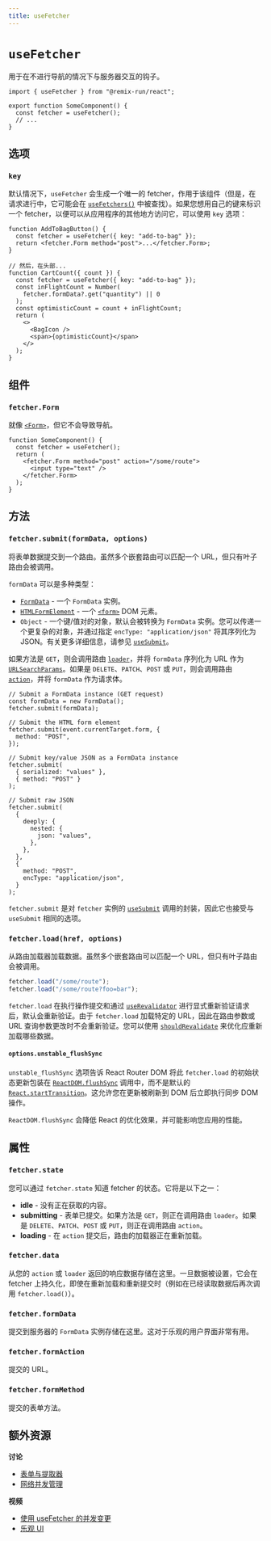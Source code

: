 ```yaml
---
title: useFetcher
---
```


# `useFetcher`

用于在不进行导航的情况下与服务器交互的钩子。

```tsx
import { useFetcher } from "@remix-run/react";

export function SomeComponent() {
  const fetcher = useFetcher();
  // ...
}
```

## 选项

### `key`

默认情况下，`useFetcher` 会生成一个唯一的 fetcher，作用于该组件（但是，在请求进行中，它可能会在 [`useFetchers()`][use_fetchers] 中被查找）。如果您想用自己的键来标识一个 fetcher，以便可以从应用程序的其他地方访问它，可以使用 `key` 选项：

```tsx lines=[2,8]
function AddToBagButton() {
  const fetcher = useFetcher({ key: "add-to-bag" });
  return <fetcher.Form method="post">...</fetcher.Form>;
}

// 然后，在头部...
function CartCount({ count }) {
  const fetcher = useFetcher({ key: "add-to-bag" });
  const inFlightCount = Number(
    fetcher.formData?.get("quantity") || 0
  );
  const optimisticCount = count + inFlightCount;
  return (
    <>
      <BagIcon />
      <span>{optimisticCount}</span>
    </>
  );
}
```

## 组件

### `fetcher.Form`

就像 [`<Form>`][form_component]，但它不会导致导航。

```tsx
function SomeComponent() {
  const fetcher = useFetcher();
  return (
    <fetcher.Form method="post" action="/some/route">
      <input type="text" />
    </fetcher.Form>
  );
}
```

## 方法

### `fetcher.submit(formData, options)`

将表单数据提交到一个路由。虽然多个嵌套路由可以匹配一个 URL，但只有叶子路由会被调用。

`formData` 可以是多种类型：

- [`FormData`][form_data] - 一个 `FormData` 实例。
- [`HTMLFormElement`][html_form_element] - 一个 [`<form>`][form_element] DOM 元素。
- `Object` - 一个键/值对的对象，默认会被转换为 `FormData` 实例。您可以传递一个更复杂的对象，并通过指定 `encType: "application/json"` 将其序列化为 JSON。有关更多详细信息，请参见 [`useSubmit`][use-submit]。

如果方法是 `GET`，则会调用路由 [`loader`][loader]，并将 `formData` 序列化为 URL 作为 [`URLSearchParams`][url_search_params]。如果是 `DELETE`、`PATCH`、`POST` 或 `PUT`，则会调用路由 [`action`][action]，并将 `formData` 作为请求体。

```tsx
// Submit a FormData instance (GET request)
const formData = new FormData();
fetcher.submit(formData);

// Submit the HTML form element
fetcher.submit(event.currentTarget.form, {
  method: "POST",
});

// Submit key/value JSON as a FormData instance
fetcher.submit(
  { serialized: "values" },
  { method: "POST" }
);

// Submit raw JSON
fetcher.submit(
  {
    deeply: {
      nested: {
        json: "values",
      },
    },
  },
  {
    method: "POST",
    encType: "application/json",
  }
);
```

`fetcher.submit` 是对 `fetcher` 实例的 [`useSubmit`][use-submit] 调用的封装，因此它也接受与 `useSubmit` 相同的选项。

### `fetcher.load(href, options)`

从路由加载器加载数据。虽然多个嵌套路由可以匹配一个 URL，但只有叶子路由会被调用。

```ts
fetcher.load("/some/route");
fetcher.load("/some/route?foo=bar");
```

`fetcher.load` 在执行操作提交和通过 [`useRevalidator`][userevalidator] 进行显式重新验证请求后，默认会重新验证。由于 `fetcher.load` 加载特定的 URL，因此在路由参数或 URL 查询参数更改时不会重新验证。您可以使用 [`shouldRevalidate`][shouldrevalidate] 来优化应重新加载哪些数据。

#### `options.unstable_flushSync`

`unstable_flushSync` 选项告诉 React Router DOM 将此 `fetcher.load` 的初始状态更新包装在 [`ReactDOM.flushSync`][flush-sync] 调用中，而不是默认的 [`React.startTransition`][start-transition]。这允许您在更新被刷新到 DOM 后立即执行同步 DOM 操作。

<docs-warning>`ReactDOM.flushSync` 会降低 React 的优化效果，并可能影响您应用的性能。</docs-warning>

## 属性

### `fetcher.state`

您可以通过 `fetcher.state` 知道 fetcher 的状态。它将是以下之一：

- **idle** - 没有正在获取的内容。
- **submitting** - 表单已提交。如果方法是 `GET`，则正在调用路由 `loader`。如果是 `DELETE`、`PATCH`、`POST` 或 `PUT`，则正在调用路由 `action`。
- **loading** - 在 `action` 提交后，路由的加载器正在重新加载。

### `fetcher.data`

从您的 `action` 或 `loader` 返回的响应数据存储在这里。一旦数据被设置，它会在 fetcher 上持久化，即使在重新加载和重新提交时（例如在已经读取数据后再次调用 `fetcher.load()`）。

### `fetcher.formData`

提交到服务器的 `FormData` 实例存储在这里。这对于乐观的用户界面非常有用。

### `fetcher.formAction`

提交的 URL。

### `fetcher.formMethod`

提交的表单方法。

## 额外资源

**讨论**

- [表单与提取器][form_vs_fetcher]
- [网络并发管理][network_concurrency_management]

**视频**

- [使用 useFetcher 的并发变更][concurrent_mutations_with_use_fetcher]
- [乐观 UI][optimistic_ui]

[form_component]: ../components/form
[form_data]: https://developer.mozilla.org/en-US/docs/Web/API/FormData
[html_form_element]: https://developer.mozilla.org/en-US/docs/Web/API/HTMLFormElement
[form_element]: https://developer.mozilla.org/en-US/docs/Web/HTML/Element/form
[loader]: ../route/loader
[url_search_params]: https://developer.mozilla.org/en-US/docs/Web/API/URLSearchParams
[action]: ../route/action
[form_vs_fetcher]: ../discussion/form-vs-fetcher
[network_concurrency_management]: ../discussion/concurrency
[concurrent_mutations_with_use_fetcher]: https://www.youtube.com/watch?v=vTzNpiOk668&list=PLXoynULbYuEDG2wBFSZ66b85EIspy3fy6
[optimistic_ui]: https://www.youtube.com/watch?v=EdB_nj01C80&list=PLXoynULbYuEDG2wBFSZ66b85EIspy3fy6
[use_fetchers]: ./use-fetchers
[flush-sync]: https://react.dev/reference/react-dom/flushSync
[start-transition]: https://react.dev/reference/react/startTransition
[use-submit]: ./use-submit
[userevalidator]: ./use-revalidator
[shouldrevalidate]: ../route/should-revalidate#shouldrevalidate